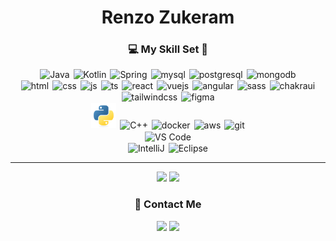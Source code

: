 <div align="center">
<h1>Renzo Zukeram</h1>
<h3>💻 My Skill Set 🧰</h3>
<p style="position: static;"> 
    <img alt="Java" style="width:2.5rem; height:2.5rem; margin: 0 1px 1px 1px;" src="https://cdn.jsdelivr.net/gh/devicons/devicon/icons/java/java-original.svg"/>
    <img alt="Kotlin" style="width:2.5rem; height:2.5rem; margin: 0 1px 1px 1px;" src="https://upload.wikimedia.org/wikipedia/commons/thumb/a/af/Kotlin_Full_Color_Logo_Mark_RGB.png/640px-Kotlin_Full_Color_Logo_Mark_RGB.png"/>
    <img alt="Spring" style="width:2.5rem; height:2.5rem; margin: 0 1px 1px 1px;" src="https://cdn.jsdelivr.net/gh/devicons/devicon/icons/spring/spring-original.svg"/>
    <img alt="mysql" style="width:2.5rem; height:2.5rem; margin: 0 1px 1px 1px;" src="https://cdn.jsdelivr.net/gh/devicons/devicon/icons/mysql/mysql-original.svg" />
    <img alt="postgresql" style="width:2.5rem; height:2.5rem; margin: 0 1px 1px 1px;" src="https://user-images.githubusercontent.com/25181517/117208740-bfb78400-adf5-11eb-97bb-09072b6bedfc.png" />  
    <img alt="mongodb" style="width:2.5rem; height:2.5rem; margin: 0 1px 1px 1px;" src="https://profilinator.rishav.dev/skills-assets/mongodb-original-wordmark.svg" />  
<br>
    <img alt="html" height="45px" width="45px" style="margin: 0 1px 1px 1px" src="https://profilinator.rishav.dev/skills-assets/html5-original-wordmark.svg"/>
    <img alt="css" style="width:2.5rem; height:2.5rem; margin: 0 1px 1px 1px;" src="https://profilinator.rishav.dev/skills-assets/css3-original-wordmark.svg"/>
    <img alt="js" style="width:2.5rem; height:2.5rem; margin: 0 1px 1px 1px;" src="https://profilinator.rishav.dev/skills-assets/javascript-original.svg"/>
    <img alt="ts" style="width:2.5rem; height:2.5rem; margin: 0 1px 1px 1px;" src="https://profilinator.rishav.dev/skills-assets/typescript-original.svg"/>
    <img alt="react" style="width:2.5rem; height:2.5rem; margin: 0 1px 1px 1px;" src="https://profilinator.rishav.dev/skills-assets/react-original-wordmark.svg"/>
    <img alt="vuejs" style="width:2.5rem; height:2.5rem; margin: 0 1px 1px 1px;" src="https://profilinator.rishav.dev/skills-assets/vuejs-original-wordmark.svg"/>
    <img alt="angular" style="width:2.5rem; height:2.5rem; margin: 0 1px 1px 1px;" src="https://upload.wikimedia.org/wikipedia/commons/c/cf/Angular_full_color_logo.svg"/>
    <img alt="sass" style="width:2.5rem; height:2.5rem; margin: 0 1px 1px 1px;" src="https://profilinator.rishav.dev/skills-assets/sass-original.svg"/>
    <img alt="chakraui" style="width:2.5rem; height:2.5rem; margin: 0 1px 1px 1px;" src="https://profilinator.rishav.dev/skills-assets/chakraui.png"/>
    <img alt="tailwindcss" style="width:3rem; height:2.5rem; margin: 0 1px 1px 1px;" src="https://upload.wikimedia.org/wikipedia/commons/thumb/d/d5/Tailwind_CSS_Logo.svg/640px-Tailwind_CSS_Logo.svg.png"/>
    <img alt="figma" style="width:2.5rem; height:2.5rem; margin: 0 1px 1px 1px;" src="https://profilinator.rishav.dev/skills-assets/figma-icon.svg"/>
<br>
    <img alt="python" style="width:2.5rem; height:2.5rem; margin: 0 1px 1px 1px;" src="https://raw.githubusercontent.com/devicons/devicon/master/icons/python/python-original.svg" />
    <img alt="C++" style="width:2.5rem; height:2.5rem; margin: 0 1px 1px 1px;" src="https://user-images.githubusercontent.com/42747200/46140125-da084900-c26d-11e8-8ea7-c45ae6306309.png"/>
    <img alt="docker" style="width:2.6rem; height:2.5rem; margin: 0 1px 1px 1px;" src="https://www.ufrgs.br/gasp/wp-content/uploads/2021/04/docker-logo-7bcbbab5e4c7c9a94f7a32016ae8f827.png"/>
    <img alt="aws" style="width:2.5rem; height:2.5rem; margin: 0 1px 1px 1px;" src="https://profilinator.rishav.dev/skills-assets/amazonwebservices-original-wordmark.svg"/>
    <img alt="git" style="width:2.5rem; height:2.5rem; margin: 0 1px 1px 1px;" src="https://www.vectorlogo.zone/logos/git-scm/git-scm-icon.svg"/>
<br>
    <img alt="VS Code" style="margin: 1px 1px 0 1px" src="https://img.shields.io/badge/Visual_Studio_Code-0078D4?style=for-the-badge&logo=visual%20studio%20code&logoColor=white"/>
<br>
    <img alt="IntelliJ" style="margin: 1px 1px 0 1px" src="https://img.shields.io/badge/IntelliJ_IDEA-000000.svg?style=for-the-badge&logo=intellij-idea&logoColor=white"/>
    <img alt="Eclipse" style="margin: 1px 1px 0 1px" src="https://img.shields.io/badge/Eclipse-2C2255?style=for-the-badge&logo=eclipse&logoColor=white"/>
</p>
    
 ---
<div>
    <img height="170em" src="https://github-readme-stats.vercel.app/api/top-langs/?username=renzozuk&layout=compact&langs_count=9&theme=chartreuse-dark&title_color=ffffff"/>
    <img height="170em" src="https://github-readme-stats.vercel.app/api?username=renzozuk&show_icons=true&theme=chartreuse-dark&title_color=ffffff&include_all_commits=false&count_private=false"/>
</div>

 <div>
    <h3>📩 Contact Me</h3>
    <a href = "mailto:contact.renzo.zukeram@gmail.com"><img  src="https://img.shields.io/badge/Gmail-D14836?style=for-the-badge&logo=gmail&logoColor=white" target="_blank"></a>
    <a href="https://br.linkedin.com/in/renzo-zukeram-348437231" target="_blank"><img src="https://img.shields.io/badge/-LinkedIn-%230077B5?style=for-the-badge&logo=linkedin&logoColor=white" target="_blank"></a>  
 </div>
</div>

